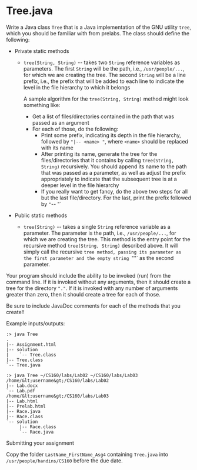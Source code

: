 Tree.java
=========

Write a Java class `Tree` that is a Java implementation of the GNU utility
`tree`, which you should be familiar with from prelabs.
The class should define the following:

* Private static methods
  * `tree(String, String)` -- takes two `String` reference variables as
    parameters. The first `String` will be the path, i.e.,
    `/usr/people/...`, for which we are creating the tree. The second
    `String` will be a line prefix, i.e., the prefix that will be added to each
    line to indicate the level in the file hierarchy to which it belongs

    A sample algorithm for the `tree(String, String)` method might
    look something like:
    * Get a list of files/directories contained in the path that was passed as
      an argument
    * For each of those, do the following:
      * Print some prefix, indicating its depth in the file hierarchy, followed
        by `"|-- <name> "`, where `<name>` should be replaced with its name
      * After printing its name, generate the tree for the files/directories
        that it contains by calling `tree(String, String)` recursively. You
        should append its name to the path that was passed as a parameter, as
        well as adjust the prefix appropriately to indicate that the subsequent
        tree is at a deeper level in the file hierarchy
      * If you really want to get fancy, do the above two steps for all but the
        last file/directory. For the last, print the prefix followed by
        `"`-- <name>"`

* Public static methods
  * `tree(String)` -- takes a single `String` reference variable as a parameter.
    The parameter is the path, i.e., `/usr/people/...`, for which we are
    creating the tree. This method is the entry point for the recursive method
    `tree(String, String)` described above. It will simply call the recursive
    `tree method, passing its parameter as the first parameter and the empty
    string `""` as the second parameter.

Your program should include the ability to be invoked (run) from the command
line. If it is invoked without any arguments, then it should create a tree for
the directory `"."`. If it is invoked with any number of arguments greater than
zero, then it should create a tree for each of those.

Be sure to include JavaDoc comments for each of the methods that you create!!

Example inputs/outputs:

```
:> java Tree
.
|-- Assignment.html
|-- solution
|    `-- Tree.class
|-- Tree.class
`-- Tree.java

:> java Tree ~/CS160/labs/Lab02 ~/CS160/labs/Lab03
/home/&lt;username&gt;/CS160/labs/Lab02
|-- Lab.docx
`-- Lab.pdf
/home/&lt;username&gt;/CS160/labs/Lab03
|-- Lab.html
|-- Prelab.html
|-- Race.java
|-- Race.class
`-- solution
     |-- Race.class
     `-- Race.java
```

Submitting your assignment

Copy the folder `LastName_FirstName_Asg4` containing `Tree.java` into
`/usr/people/handins/CS160` before the due date.
